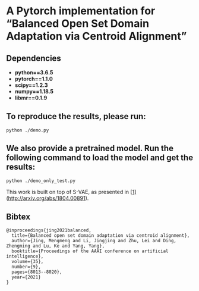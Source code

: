 # A Pytorch implementation  for “Balanced Open Set Domain Adaptation via Centroid Alignment”



## Dependencies
* **python==3.6.5**
* **pytorch==1.1.0**
* **scipy==1.2.3**
* **numpy==1.18.5**
* **libmr==0.1.9**

## To reproduce the results, please run:
```
python ./demo.py
```

## We also provide a pretrained model. Run the following command to load the model and get the results:
```
python ./demo_only_test.py
```

This work is built on top of S-VAE, as presented in [[1]](#citation)(http://arxiv.org/abs/1804.00891). 

## Bibtex
```
@inproceedings{jing2021balanced,
  title={Balanced open set domain adaptation via centroid alignment},
  author={Jing, Mengmeng and Li, Jingjing and Zhu, Lei and Ding, Zhengming and Lu, Ke and Yang, Yang},
  booktitle={Proceedings of the AAAI conference on artificial intelligence},
  volume={35},
  number={9},
  pages={8013--8020},
  year={2021}
}
```
